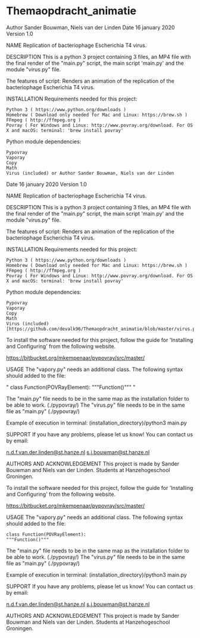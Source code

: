 # Themaopdracht_animatie
Author Sander Bouwman, Niels van der Linden
Date 16 january 2020
Version 1.0

NAME
Replication of bacteriophage Escherichia T4 virus.

DESCRIPTION
This is a python 3 project containing 3 files, an MP4 file with the final render of the "main.py" script, the main script 'main.py' and the module "virus.py" file.

The features of script:
Renders an animation of the replication of the bacteriophage Escherichia T4 virus.

INSTALLATION
Requirements needed for this project:

    Python 3 ( https://www.python.org/downloads )
    Homebrew ( Download only needed for Mac and Linux: https://brew.sh )
    FFmpeg ( http://ffmpeg.org )
    Povray ( For Windows and Linux: http://www.povray.org/download. For OS X and macOS: terminal: 'brew install povray'

Python module dependencies:

    Pypovray
    Vaporay
    Copy
    Math
    Virus (included) or Author Sander Bouwman, Niels van der Linden
Date 16 january 2020
Version 1.0

NAME
Replication of bacteriophage Escherichia T4 virus.

DESCRIPTION
This is a python 3 project containing 3 files, an MP4 file with the final render of the "main.py" script, the main script 'main.py' and the module "virus.py" file.

The features of script:
Renders an animation of the replication of the bacteriophage Escherichia T4 virus.

INSTALLATION
Requirements needed for this project:

    Python 3 ( https://www.python.org/downloads )
    Homebrew ( Download only needed for Mac and Linux: https://brew.sh )
    FFmpeg ( http://ffmpeg.org )
    Povray ( For Windows and Linux: http://www.povray.org/download. For OS X and macOS: terminal: 'brew install povray'

Python module dependencies:

    Pypovray
    Vaporay
    Copy
    Math
    Virus (included) [https://github.com/devalk96/Themaopdracht_animatie/blob/master/virus.py]

To install the software needed for this project, follow the guide for 'Installing and Configuring' from the following website.

https://bitbucket.org/mkempenaar/pypovray/src/master/

USAGE
The "vapory.py" needs an additional class. The following syntax should added to the file:

"
class Function(POVRayElement):
"""Function()"""
"

The "main.py" file needs to be in the same map as the installation folder to be able to work. (./pypovray/)
The "virus.py" file needs to be in the same file as "main.py" (./pypovray/)

Example of execution in terminal:
(installation_directory)/python3 main.py

SUPPORT
If you have any problems, please let us know!
You can contact us by email:

n.d.f.van.der.linden@st.hanze.nl
s.j.bouwman@st.hanze.nl

AUTHORS AND ACKNOWLEDGEMENT
This project is made by Sander Bouwman and Niels van der Linden. Students at Hanzehogeschool Groningen.

To install the software needed for this project, follow the guide for 'Installing and Configuring' from the following website.

https://bitbucket.org/mkempenaar/pypovray/src/master/

USAGE
The "vapory.py" needs an additional class. The following syntax should added to the file:

    
    class Function(POVRayElement):
    """Function()"""
    

The "main.py" file needs to be in the same map as the installation folder to be able to work. (./pypovray/)
The "virus.py" file needs to be in the same file as "main.py" (./pypovray/)

Example of execution in terminal:
(installation_directory)/python3 main.py

SUPPORT
If you have any problems, please let us know!
You can contact us by email:

n.d.f.van.der.linden@st.hanze.nl
s.j.bouwman@st.hanze.nl

AUTHORS AND ACKNOWLEDGEMENT
This project is made by Sander Bouwman and Niels van der Linden. Students at Hanzehogeschool Groningen.
